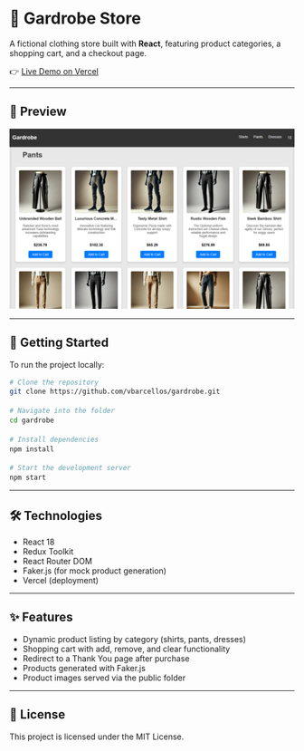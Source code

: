 # 👕 Gardrobe Store

A fictional clothing store built with **React**, featuring product categories, a shopping cart, and a checkout page.

👉 <a href="https://gardrobe.vercel.app/" target="_blank">Live Demo on Vercel</a>

---

## 📸 Preview
![Gardrobe screenshot](public/preview/gardrobe-preview.png)

---

## 🚀 Getting Started

To run the project locally:


```bash
# Clone the repository
git clone https://github.com/vbarcellos/gardrobe.git

# Navigate into the folder
cd gardrobe

# Install dependencies
npm install

# Start the development server
npm start
```

---

## 🛠️ Technologies

- React 18  
- Redux Toolkit  
- React Router DOM  
- Faker.js (for mock product generation)  
- Vercel (deployment)  

---

## ✨ Features

- Dynamic product listing by category (shirts, pants, dresses)  
- Shopping cart with add, remove, and clear functionality  
- Redirect to a Thank You page after purchase
- Products generated with Faker.js  
- Product images served via the public folder  

---

## 📄 License

This project is licensed under the MIT License.
